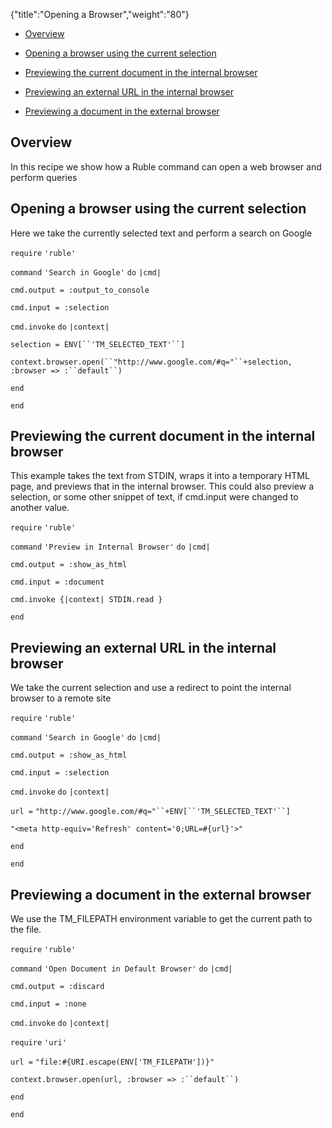 {"title":"Opening a Browser","weight":"80"} 

*   [Overview](#Overview)
    
*   [Opening a browser using the current selection](#Openingabrowserusingthecurrentselection)
    
*   [Previewing the current document in the internal browser](#Previewingthecurrentdocumentintheinternalbrowser)
    
*   [Previewing an external URL in the internal browser](#PreviewinganexternalURLintheinternalbrowser)
    
*   [Previewing a document in the external browser](#Previewingadocumentintheexternalbrowser)
    

## Overview

In this recipe we show how a Ruble command can open a web browser and perform queries

## Opening a browser using the current selection

Here we take the currently selected text and perform a search on Google

`require` `'ruble'`

`command` `'Search in Google'`  `do` `|cmd|`

`cmd.output = :output_to_console`

`cmd.input = :selection`

`cmd.invoke` `do` `|context|`

`selection = ENV[``'TM_SELECTED_TEXT'``]`

`context.browser.open(``"http://www.google.com/#q="``+selection, :browser => :``default``)`

`end`

`end`

## Previewing the current document in the internal browser

This example takes the text from STDIN, wraps it into a temporary HTML page, and previews that in the internal browser. This could also preview a selection, or some other snippet of text, if cmd.input were changed to another value.

`require` `'ruble'`

`command` `'Preview in Internal Browser'`  `do` `|cmd|`

`cmd.output = :show_as_html`

`cmd.input = :document`

`cmd.invoke {|context| STDIN.read }`

`end`

## Previewing an external URL in the internal browser

We take the current selection and use a redirect to point the internal browser to a remote site

`require` `'ruble'`

`command` `'Search in Google'`  `do` `|cmd|`

`cmd.output = :show_as_html`

`cmd.input = :selection`

`cmd.invoke` `do` `|context|`

`url =` `"http://www.google.com/#q="``+ENV[``'TM_SELECTED_TEXT'``]`

`"<meta http-equiv='Refresh' content='0;URL=#{url}'>"`

`end`

`end`

## Previewing a document in the external browser

We use the TM\_FILEPATH environment variable to get the current path to the file.

`require` `'ruble'`

`command` `'Open Document in Default Browser'`  `do` `|cmd|`

`cmd.output = :discard`

`cmd.input = :none`

`cmd.invoke` `do` `|context|`

`require` `'uri'`

`url =` `"file:#{URI.escape(ENV['TM_FILEPATH'])}"`

`context.browser.open(url, :browser => :``default``)`

`end`

`end`